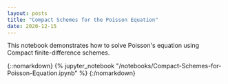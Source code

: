 ```yaml
---
layout: posts
title: "Compact Schemes for the Poisson Equation"
date: 2020-12-15
---
```


This notebook demonstrates how to solve Poisson's equation using Compact finite-difference schemes. 

{::nomarkdown}
{% jupyter_notebook "/notebooks/Compact-Schemes-for-Poisson-Equation.ipynb" %}
{:/nomarkdown}
